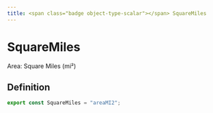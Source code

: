 ```yaml
---
title: <span class="badge object-type-scalar"></span> SquareMiles
---
```

# <span class="badge object-type-scalar"></span> SquareMiles

Area: Square Miles (mi²)

## Definition

```typescript
export const SquareMiles = "areaMI2";

```
